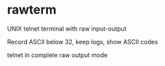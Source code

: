 # rawterm
UNIX telnet terminal with raw input-output

Record ASCII below 32, keep logs, show ASCII codes

telnet in complete raw output mode

